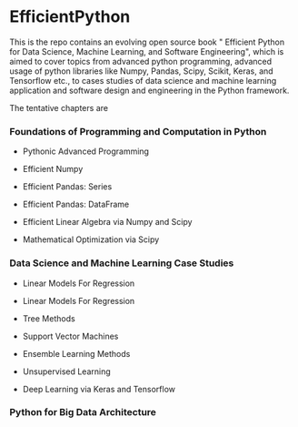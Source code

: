 # EfficientPython
This is the repo contains an evolving open source book " Efficient Python for Data Science, Machine Learning, and Software Engineering", which is aimed to cover topics from advanced python programming, advanced usage of python libraries like Numpy, Pandas, Scipy, Scikit, Keras,  and Tensorflow etc., to cases studies of data science and machine learning application and software design and engineering in the Python framework.

The tentative chapters are
### Foundations of Programming and Computation in Python

* Pythonic Advanced Programming

* Efficient Numpy

* Efficient Pandas: Series

* Efficient Pandas: DataFrame

* Efficient Linear Algebra via Numpy and Scipy

* Mathematical Optimization via Scipy

### Data Science and Machine Learning Case Studies

* Linear Models For Regression

* Linear Models For Regression

* Tree Methods

* Support Vector Machines

* Ensemble Learning Methods 

* Unsupervised Learning

* Deep Learning via Keras and Tensorflow

### Python for Big Data Architecture




